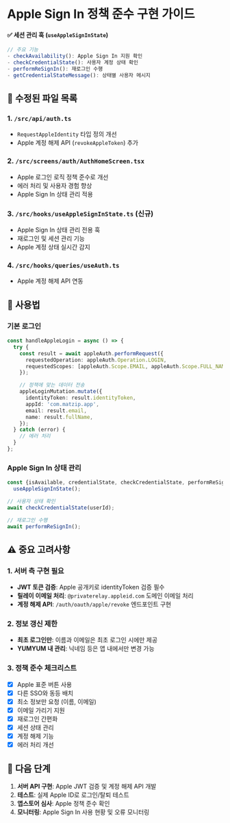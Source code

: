 # Apple Sign In 정책 준수 구현 가이드

#### ✅ 세션 관리 훅 (`useAppleSignInState`)

```typescript
// 주요 기능
- checkAvailability(): Apple Sign In 지원 확인
- checkCredentialState(): 사용자 계정 상태 확인
- performReSignIn(): 재로그인 수행
- getCredentialStateMessage(): 상태별 사용자 메시지
```

## 📁 수정된 파일 목록

### 1. `/src/api/auth.ts`

- `RequestAppleIdentity` 타입 정의 개선
- Apple 계정 해제 API (`revokeAppleToken`) 추가

### 2. `/src/screens/auth/AuthHomeScreen.tsx`

- Apple 로그인 로직 정책 준수로 개선
- 에러 처리 및 사용자 경험 향상
- Apple Sign In 상태 관리 적용

### 3. `/src/hooks/useAppleSignInState.ts` (신규)

- Apple Sign In 상태 관리 전용 훅
- 재로그인 및 세션 관리 기능
- Apple 계정 상태 실시간 감지

### 4. `/src/hooks/queries/useAuth.ts`

- Apple 계정 해제 API 연동

## 🔧 사용법

### 기본 로그인

```typescript
const handleAppleLogin = async () => {
  try {
    const result = await appleAuth.performRequest({
      requestedOperation: appleAuth.Operation.LOGIN,
      requestedScopes: [appleAuth.Scope.EMAIL, appleAuth.Scope.FULL_NAME],
    });

    // 정책에 맞는 데이터 전송
    appleLoginMutation.mutate({
      identityToken: result.identityToken,
      appId: 'com.matzip.app',
      email: result.email,
      name: result.fullName,
    });
  } catch (error) {
    // 에러 처리
  }
};
```

### Apple Sign In 상태 관리

```typescript
const {isAvailable, credentialState, checkCredentialState, performReSignIn} =
  useAppleSignInState();

// 사용자 상태 확인
await checkCredentialState(userId);

// 재로그인 수행
await performReSignIn();
```

## ⚠️ 중요 고려사항

### 1. 서버 측 구현 필요

- **JWT 토큰 검증**: Apple 공개키로 identityToken 검증 필수
- **릴레이 이메일 처리**: `@privaterelay.appleid.com` 도메인 이메일 처리
- **계정 해제 API**: `/auth/oauth/apple/revoke` 엔드포인트 구현

### 2. 정보 갱신 제한

- **최초 로그인만**: 이름과 이메일은 최초 로그인 시에만 제공
- **YUMYUM 내 관리**: 닉네임 등은 앱 내에서만 변경 가능

### 3. 정책 준수 체크리스트

- [x] Apple 표준 버튼 사용
- [x] 다른 SSO와 동등 배치
- [x] 최소 정보만 요청 (이름, 이메일)
- [x] 이메일 가리기 지원
- [x] 재로그인 간편화
- [x] 세션 상태 관리
- [x] 계정 해제 기능
- [x] 에러 처리 개선

## 🚀 다음 단계

1. **서버 API 구현**: Apple JWT 검증 및 계정 해제 API 개발
2. **테스트**: 실제 Apple ID로 로그인/탈퇴 테스트
3. **앱스토어 심사**: Apple 정책 준수 확인
4. **모니터링**: Apple Sign In 사용 현황 및 오류 모니터링

